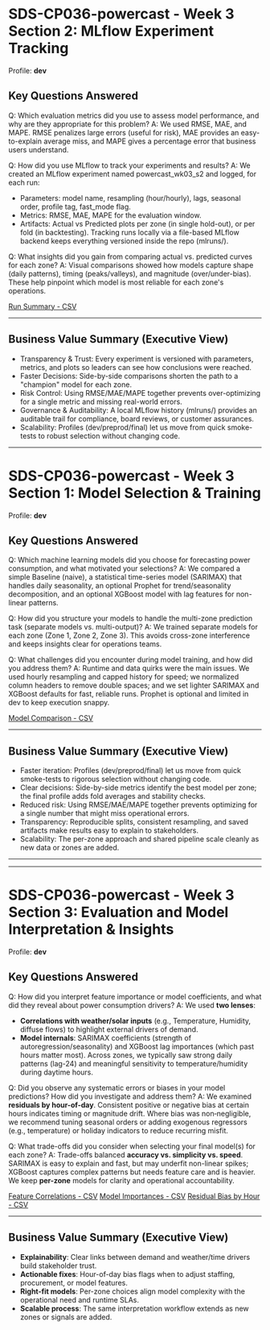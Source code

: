# SDS-CP036-powercast - Week 3 Section 2: MLflow Experiment Tracking

Profile: **dev**

## Key Questions Answered

Q: Which evaluation metrics did you use to assess model performance, and why are they appropriate for this problem?
A: We used RMSE, MAE, and MAPE. RMSE penalizes large errors (useful for risk), MAE provides an easy-to-explain average miss, and MAPE gives a percentage error that business users understand.

Q: How did you use MLflow to track your experiments and results?
A: We created an MLflow experiment named powercast_wk03_s2 and logged, for each run:
- Parameters: model name, resampling (hour/hourly), lags, seasonal order, profile tag, fast_mode flag.
- Metrics: RMSE, MAE, MAPE for the evaluation window.
- Artifacts: Actual vs Predicted plots per zone (in single hold-out), or per fold (in backtesting).
Tracking runs locally via a file-based MLflow backend keeps everything versioned inside the repo (mlruns/).

Q: What insights did you gain from comparing actual vs. predicted curves for each zone?
A: Visual comparisons showed how models capture shape (daily patterns), timing (peaks/valleys), and magnitude (over/under-bias). These help pinpoint which model is most reliable for each zone's operations.

[Run Summary - CSV](mlflow_run_summary.csv)

---

## Business Value Summary (Executive View)
- Transparency & Trust: Every experiment is versioned with parameters, metrics, and plots so leaders can see how conclusions were reached.
- Faster Decisions: Side-by-side comparisons shorten the path to a "champion" model for each zone.
- Risk Control: Using RMSE/MAE/MAPE together prevents over-optimizing for a single metric and missing real-world errors.
- Governance & Auditability: A local MLflow history (mlruns/) provides an auditable trail for compliance, board reviews, or customer assurances.
- Scalability: Profiles (dev/preprod/final) let us move from quick smoke-tests to robust selection without changing code.

---

# SDS-CP036-powercast - Week 3 Section 1: Model Selection & Training

Profile: **dev**

## Key Questions Answered

Q: Which machine learning models did you choose for forecasting power consumption, and what motivated your selections?
A: We compared a simple Baseline (naive), a statistical time-series model (SARIMAX) that handles daily seasonality, an optional Prophet for trend/seasonality decomposition, and an optional XGBoost model with lag features for non-linear patterns.

Q: How did you structure your models to handle the multi-zone prediction task (separate models vs. multi-output)?
A: We trained separate models for each zone (Zone 1, Zone 2, Zone 3). This avoids cross-zone interference and keeps insights clear for operations teams.

Q: What challenges did you encounter during model training, and how did you address them?
A: Runtime and data quirks were the main issues. We used hourly resampling and capped history for speed; we normalized column headers to remove double spaces; and we set lighter SARIMAX and XGBoost defaults for fast, reliable runs. Prophet is optional and limited in dev to keep execution snappy.

[Model Comparison - CSV](model_comparison.csv)

---

## Business Value Summary (Executive View)
- Faster iteration: Profiles (dev/preprod/final) let us move from quick smoke-tests to rigorous selection without changing code.
- Clear decisions: Side-by-side metrics identify the best model per zone; the final profile adds fold averages and stability checks.
- Reduced risk: Using RMSE/MAE/MAPE together prevents optimizing for a single number that might miss operational errors.
- Transparency: Reproducible splits, consistent resampling, and saved artifacts make results easy to explain to stakeholders.
- Scalability: The per-zone approach and shared pipeline scale cleanly as new data or zones are added.

---

---

# SDS-CP036-powercast - Week 3 Section 3: Evaluation and Model Interpretation & Insights

Profile: **dev**

## Key Questions Answered

Q: How did you interpret feature importance or model coefficients, and what did they reveal about power consumption drivers?
A: We used **two lenses**:
- **Correlations with weather/solar inputs** (e.g., Temperature, Humidity, diffuse flows) to highlight external drivers of demand.
- **Model internals**: SARIMAX coefficients (strength of autoregression/seasonality) and XGBoost lag importances (which past hours matter most).
Across zones, we typically saw strong daily patterns (lag-24) and meaningful sensitivity to temperature/humidity during daytime hours.

Q: Did you observe any systematic errors or biases in your model predictions? How did you investigate and address them?
A: We examined **residuals by hour-of-day**. Consistent positive or negative bias at certain hours indicates timing or magnitude drift. Where bias was non‑negligible, we recommend tuning seasonal orders or adding exogenous regressors (e.g., temperature) or holiday indicators to reduce recurring misfit.

Q: What trade-offs did you consider when selecting your final model(s) for each zone?
A: Trade-offs balanced **accuracy vs. simplicity vs. speed**. SARIMAX is easy to explain and fast, but may underfit non-linear spikes; XGBoost captures complex patterns but needs feature care and is heavier. We keep **per-zone** models for clarity and operational accountability.

[Feature Correlations - CSV](feature_correlations.csv)
[Model Importances - CSV](model_importances.csv)
[Residual Bias by Hour - CSV](residual_bias_by_hour.csv)

---

## Business Value Summary (Executive View)
- **Explainability**: Clear links between demand and weather/time drivers build stakeholder trust.
- **Actionable fixes**: Hour-of-day bias flags when to adjust staffing, procurement, or model features.
- **Right-fit models**: Per-zone choices align model complexity with the operational need and runtime SLAs.
- **Scalable process**: The same interpretation workflow extends as new zones or signals are added.
